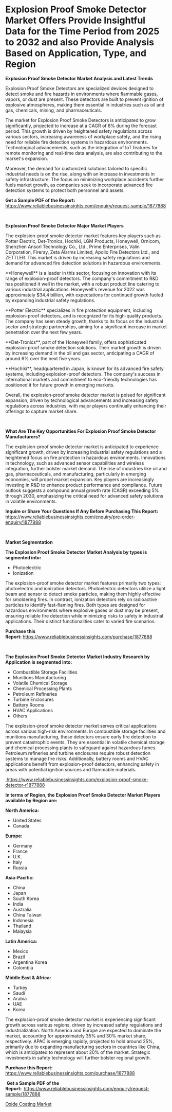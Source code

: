 <p><h1>Explosion Proof Smoke Detector Market Offers Provide Insightful Data for the Time Period from 2025 to 2032 and also Provide Analysis Based on Application, Type, and Region</h1></p><p><strong>Explosion Proof Smoke Detector Market Analysis and Latest Trends</strong></p>
<p><p>Explosion Proof Smoke Detectors are specialized devices designed to detect smoke and fire hazards in environments where flammable gases, vapors, or dust are present. These detectors are built to prevent ignition of explosive atmospheres, making them essential in industries such as oil and gas, chemicals, mining, and pharmaceuticals. </p><p>The market for Explosion Proof Smoke Detectors is anticipated to grow significantly, projected to increase at a CAGR of 8% during the forecast period. This growth is driven by heightened safety regulations across various sectors, increasing awareness of workplace safety, and the rising need for reliable fire detection systems in hazardous environments. Technological advancements, such as the integration of IoT features for remote monitoring and real-time data analysis, are also contributing to the market's expansion. </p><p>Moreover, the demand for customized solutions tailored to specific industrial needs is on the rise, along with an increase in investments in safety infrastructure. The focus on minimizing workplace accidents further fuels market growth, as companies seek to incorporate advanced fire detection systems to protect both personnel and assets.</p></p>
<p><strong>Get a Sample PDF of the Report:&nbsp;</strong> <a href="https://www.reliablebusinessinsights.com/enquiry/request-sample/1877888?utm_campaign=2239&utm_medium=2&utm_source=Github&utm_content=ia&utm_term=28022025&utm_id=explosion-proof-smoke-detector">https://www.reliablebusinessinsights.com/enquiry/request-sample/1877888</a></p>
<p>&nbsp;</p>
<p><strong>Explosion Proof Smoke Detector Major Market Players</strong></p>
<p><p>The explosion-proof smoke detector market features key players such as Potter Electric, Det-Tronics, Hochiki, LGM Products, Honeywell, Ornicom, Shenzhen Ansorl Technology Co., Ltd., Prime Enterprises, Valin Corporation, Fireray, Zeta Alarms Limited, Apollo Fire Detectors Ltd., and ZETTLER. This market is driven by increasing safety regulations and demand for advanced fire detection solutions in hazardous environments.</p><p>**Honeywell** is a leader in this sector, focusing on innovation with its range of explosion-proof detectors. The company's commitment to R&D has positioned it well in the market, with a robust product line catering to various industrial applications. Honeywell's revenue for 2022 was approximately $34.4 billion, with expectations for continued growth fueled by expanding industrial safety regulations.</p><p>**Potter Electric** specializes in fire protection equipment, including explosion-proof detectors, and is recognized for its high-quality products. The company has seen steady growth, thanks to its focus on the industrial sector and strategic partnerships, aiming for a significant increase in market penetration over the next few years.</p><p>**Det-Tronics**, part of the Honeywell family, offers sophisticated explosion-proof smoke detection solutions. Their market growth is driven by increasing demand in the oil and gas sector, anticipating a CAGR of around 6% over the next five years.</p><p>**Hochiki**, headquartered in Japan, is known for its advanced fire safety systems, including explosion-proof detectors. The company's success in international markets and commitment to eco-friendly technologies has positioned it for future growth in emerging markets.</p><p>Overall, the explosion-proof smoke detector market is poised for significant expansion, driven by technological advancements and increasing safety regulations across industries, with major players continually enhancing their offerings to capture market share.</p></p>
<p>&nbsp;</p>
<p><strong>What Are The Key Opportunities For Explosion Proof Smoke Detector Manufacturers?</strong></p>
<p><p>The explosion-proof smoke detector market is anticipated to experience significant growth, driven by increasing industrial safety regulations and a heightened focus on fire protection in hazardous environments. Innovations in technology, such as advanced sensor capabilities and wireless integration, further bolster market demand. The rise of industries like oil and gas, pharmaceuticals, and manufacturing, particularly in emerging economies, will propel market expansion. Key players are increasingly investing in R&D to enhance product performance and compliance. Future outlook suggests a compound annual growth rate (CAGR) exceeding 5% through 2030, emphasizing the critical need for advanced safety solutions in volatile environments.</p></p>
<p><strong>Inquire or Share Your Questions If Any Before Purchasing This Report:</strong> <a href="https://www.reliablebusinessinsights.com/enquiry/pre-order-enquiry/1877888?utm_campaign=2239&utm_medium=2&utm_source=Github&utm_content=ia&utm_term=28022025&utm_id=explosion-proof-smoke-detector">https://www.reliablebusinessinsights.com/enquiry/pre-order-enquiry/1877888</a></p>
<p>&nbsp;</p>
<p><strong>Market Segmentation</strong></p>
<p><strong>The Explosion Proof Smoke Detector Market Analysis by types is segmented into:</strong></p>
<p><ul><li>Photoelectric</li><li>Ionization</li></ul></p>
<p><p>The explosion-proof smoke detector market features primarily two types: photoelectric and ionization detectors. Photoelectric detectors utilize a light beam and sensor to detect smoke particles, making them highly effective for smoldering fires. In contrast, ionization detectors rely on radioactive particles to identify fast-flaming fires. Both types are designed for hazardous environments where explosive gases or dust may be present, ensuring reliable fire detection while minimizing risks to safety in industrial applications. Their distinct functionalities cater to varied fire scenarios.</p></p>
<p><strong>Purchase this Report:&nbsp;</strong><a href="https://www.reliablebusinessinsights.com/purchase/1877888?utm_campaign=2239&utm_medium=2&utm_source=Github&utm_content=ia&utm_term=28022025&utm_id=explosion-proof-smoke-detector">https://www.reliablebusinessinsights.com/purchase/1877888</a></p>
<p>&nbsp;</p>
<p><strong>The Explosion Proof Smoke Detector Market Industry Research by Application is segmented into:</strong></p>
<p><ul><li>Combustible Storage Facilities</li><li>Munitions Manufacturing</li><li>Volatile Chemical Storage</li><li>Chemical Processing Plants</li><li>Petroleum Refineries</li><li>Turbine Enclosures</li><li>Battery Rooms</li><li>HVAC Applications</li><li>Others</li></ul></p>
<p><p>The explosion-proof smoke detector market serves critical applications across various high-risk environments. In combustible storage facilities and munitions manufacturing, these detectors ensure early fire detection to prevent catastrophic events. They are essential in volatile chemical storage and chemical processing plants to safeguard against hazardous fumes. Petroleum refineries and turbine enclosures require robust detection systems to manage fire risks. Additionally, battery rooms and HVAC applications benefit from explosion-proof detectors, enhancing safety in areas with potential ignition sources and flammable materials.</p></p>
<p><a href="https://www.reliablebusinessinsights.com/explosion-proof-smoke-detector-r1877888?utm_campaign=2239&utm_medium=2&utm_source=Github&utm_content=ia&utm_term=28022025&utm_id=explosion-proof-smoke-detector">&nbsp;https://www.reliablebusinessinsights.com/explosion-proof-smoke-detector-r1877888</a></p>
<p><strong>In terms of Region, the Explosion Proof Smoke Detector Market Players available by Region are:</strong></p>
<p>
    <p> <strong> North America: </strong>
        <ul>
            <li>United States</li>
            <li>Canada</li>
        </ul>
        </p> 
    <p> <strong> Europe: </strong>
        <ul>
            <li>Germany</li>
            <li>France</li>
            <li>U.K.</li>
            <li>Italy</li>
            <li>Russia</li>
        </ul>
        </p> 
    <p> <strong> Asia-Pacific: </strong>
        <ul>
            <li>China</li>
            <li>Japan</li>
            <li>South Korea</li>
            <li>India</li>
            <li>Australia</li>
            <li>China Taiwan</li>
            <li>Indonesia</li>
            <li>Thailand</li>
            <li>Malaysia</li>
        </ul>
        </p> 
    <p> <strong> Latin America: </strong>
        <ul>
            <li>Mexico</li>
            <li>Brazil</li>
            <li>Argentina Korea</li>
            <li>Colombia</li>
        </ul>
        </p> 
    <p> <strong> Middle East & Africa: </strong>
        <ul>
            <li>Turkey</li>
            <li>Saudi</li>
            <li>Arabia</li>
            <li>UAE</li>
            <li>Korea</li>
        </ul>
    </p>
    </p>
<p><p>The explosion-proof smoke detector market is experiencing significant growth across various regions, driven by increased safety regulations and industrialization. North America and Europe are expected to dominate the market, accounting for approximately 35% and 30% market share, respectively. APAC is emerging rapidly, projected to hold around 25%, primarily due to expanding manufacturing sectors in countries like China, which is anticipated to represent about 20% of the market. Strategic investments in safety technology will further bolster regional growth.</p></p>
<p><strong>Purchase this Report: </strong><a href="https://www.reliablebusinessinsights.com/purchase/1877888?utm_campaign=2239&utm_medium=2&utm_source=Github&utm_content=ia&utm_term=28022025&utm_id=explosion-proof-smoke-detector">https://www.reliablebusinessinsights.com/purchase/1877888</a></p>
<p>&nbsp;<strong>Get a Sample PDF of the Report:&nbsp;&nbsp;</strong><a href="https://www.reliablebusinessinsights.com/enquiry/request-sample/1877888?utm_campaign=2239&utm_medium=2&utm_source=Github&utm_content=ia&utm_term=28022025&utm_id=explosion-proof-smoke-detector">https://www.reliablebusinessinsights.com/enquiry/request-sample/1877888</a></p>
<p><strong></strong></p>
<p><p><a href="https://github.com/zappasuccofz/Market-Research-Report-List-1/blob/main/oxide-coating-market.md?utm_campaign=2239&utm_medium=2&utm_source=Github&utm_content=ia&utm_term=28022025&utm_id=explosion-proof-smoke-detector">Oxide Coating Market</a></p></p>